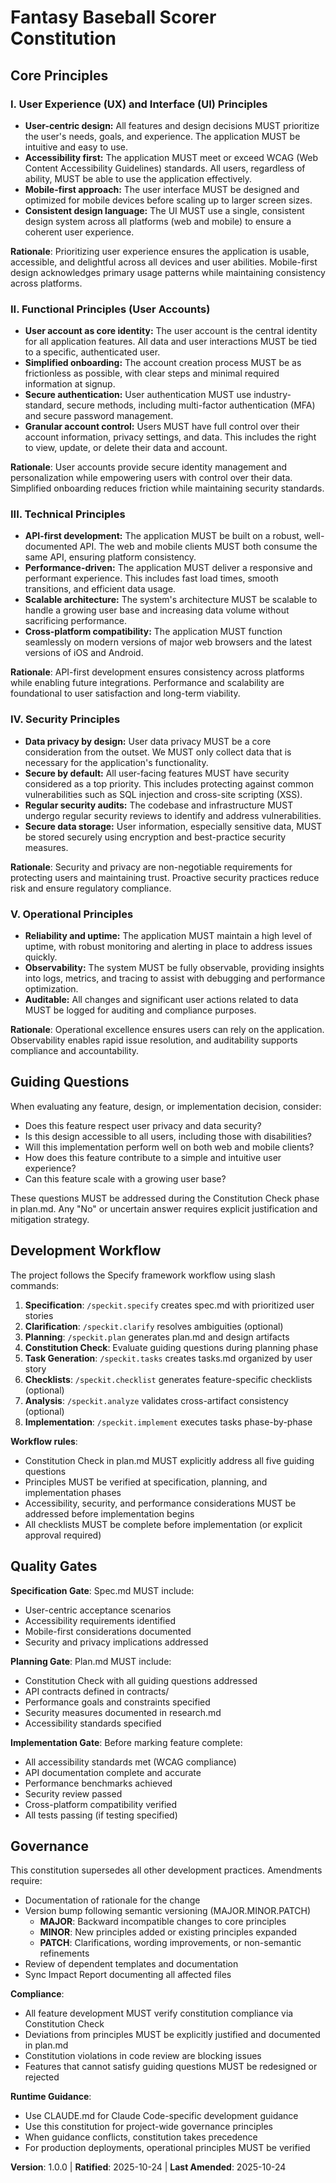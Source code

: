 <!--
Sync Impact Report - Constitution Update
Version: 0.0.0 → 1.0.0 (Initial Ratification)
Date: 2025-10-24

Changes:
- ✅ Initial constitution created with user-provided principles
- ✅ Defined 5 principle categories (UX/UI, Functional, Technical, Security, Operational)
- ✅ Added guiding questions for feature evaluation
- ✅ Added governance rules aligned with Specify framework

Modified Principles:
- NEW: User Experience (UX) and Interface (UI) Principles (4 rules)
- NEW: Functional Principles - User Accounts (4 rules)
- NEW: Technical Principles (4 rules)
- NEW: Security Principles (4 rules)
- NEW: Operational Principles (3 rules)

Templates Verified:
- ✅ .specify/templates/plan-template.md - Constitution Check section references this file
- ✅ .specify/templates/spec-template.md - aligned with user-centric design principle
- ✅ .specify/templates/tasks-template.md - aligned with incremental delivery
- ✅ CLAUDE.md - references constitution correctly

Follow-up TODOs: None
-->

# Fantasy Baseball Scorer Constitution

## Core Principles

### I. User Experience (UX) and Interface (UI) Principles

- **User-centric design:** All features and design decisions MUST prioritize the user's needs,
  goals, and experience. The application MUST be intuitive and easy to use.
- **Accessibility first:** The application MUST meet or exceed WCAG (Web Content Accessibility
  Guidelines) standards. All users, regardless of ability, MUST be able to use the application
  effectively.
- **Mobile-first approach:** The user interface MUST be designed and optimized for mobile
  devices before scaling up to larger screen sizes.
- **Consistent design language:** The UI MUST use a single, consistent design system across
  all platforms (web and mobile) to ensure a coherent user experience.

**Rationale**: Prioritizing user experience ensures the application is usable, accessible, and
delightful across all devices and user abilities. Mobile-first design acknowledges primary
usage patterns while maintaining consistency across platforms.

### II. Functional Principles (User Accounts)

- **User account as core identity:** The user account is the central identity for all
  application features. All data and user interactions MUST be tied to a specific,
  authenticated user.
- **Simplified onboarding:** The account creation process MUST be as frictionless as possible,
  with clear steps and minimal required information at signup.
- **Secure authentication:** User authentication MUST use industry-standard, secure methods,
  including multi-factor authentication (MFA) and secure password management.
- **Granular account control:** Users MUST have full control over their account information,
  privacy settings, and data. This includes the right to view, update, or delete their data
  and account.

**Rationale**: User accounts provide secure identity management and personalization while
empowering users with control over their data. Simplified onboarding reduces friction while
maintaining security standards.

### III. Technical Principles

- **API-first development:** The application MUST be built on a robust, well-documented API.
  The web and mobile clients MUST both consume the same API, ensuring platform consistency.
- **Performance-driven:** The application MUST deliver a responsive and performant experience.
  This includes fast load times, smooth transitions, and efficient data usage.
- **Scalable architecture:** The system's architecture MUST be scalable to handle a growing
  user base and increasing data volume without sacrificing performance.
- **Cross-platform compatibility:** The application MUST function seamlessly on modern
  versions of major web browsers and the latest versions of iOS and Android.

**Rationale**: API-first development ensures consistency across platforms while enabling
future integrations. Performance and scalability are foundational to user satisfaction and
long-term viability.

### IV. Security Principles

- **Data privacy by design:** User data privacy MUST be a core consideration from the outset.
  We MUST only collect data that is necessary for the application's functionality.
- **Secure by default:** All user-facing features MUST have security considered as a top
  priority. This includes protecting against common vulnerabilities such as SQL injection and
  cross-site scripting (XSS).
- **Regular security audits:** The codebase and infrastructure MUST undergo regular security
  reviews to identify and address vulnerabilities.
- **Secure data storage:** User information, especially sensitive data, MUST be stored
  securely using encryption and best-practice security measures.

**Rationale**: Security and privacy are non-negotiable requirements for protecting users and
maintaining trust. Proactive security practices reduce risk and ensure regulatory compliance.

### V. Operational Principles

- **Reliability and uptime:** The application MUST maintain a high level of uptime, with
  robust monitoring and alerting in place to address issues quickly.
- **Observability:** The system MUST be fully observable, providing insights into logs,
  metrics, and tracing to assist with debugging and performance optimization.
- **Auditable:** All changes and significant user actions related to data MUST be logged for
  auditing and compliance purposes.

**Rationale**: Operational excellence ensures users can rely on the application. Observability
enables rapid issue resolution, and auditability supports compliance and accountability.

## Guiding Questions

When evaluating any feature, design, or implementation decision, consider:

- Does this feature respect user privacy and data security?
- Is this design accessible to all users, including those with disabilities?
- Will this implementation perform well on both web and mobile clients?
- How does this feature contribute to a simple and intuitive user experience?
- Can this feature scale with a growing user base?

These questions MUST be addressed during the Constitution Check phase in plan.md. Any "No" or
uncertain answer requires explicit justification and mitigation strategy.

## Development Workflow

The project follows the Specify framework workflow using slash commands:

1. **Specification**: `/speckit.specify` creates spec.md with prioritized user stories
2. **Clarification**: `/speckit.clarify` resolves ambiguities (optional)
3. **Planning**: `/speckit.plan` generates plan.md and design artifacts
4. **Constitution Check**: Evaluate guiding questions during planning phase
5. **Task Generation**: `/speckit.tasks` creates tasks.md organized by user story
6. **Checklists**: `/speckit.checklist` generates feature-specific checklists (optional)
7. **Analysis**: `/speckit.analyze` validates cross-artifact consistency (optional)
8. **Implementation**: `/speckit.implement` executes tasks phase-by-phase

**Workflow rules**:
- Constitution Check in plan.md MUST explicitly address all five guiding questions
- Principles MUST be verified at specification, planning, and implementation phases
- Accessibility, security, and performance considerations MUST be addressed before
  implementation begins
- All checklists MUST be complete before implementation (or explicit approval required)

## Quality Gates

**Specification Gate**: Spec.md MUST include:
- User-centric acceptance scenarios
- Accessibility requirements identified
- Mobile-first considerations documented
- Security and privacy implications addressed

**Planning Gate**: Plan.md MUST include:
- Constitution Check with all guiding questions addressed
- API contracts defined in contracts/
- Performance goals and constraints specified
- Security measures documented in research.md
- Accessibility standards specified

**Implementation Gate**: Before marking feature complete:
- All accessibility standards met (WCAG compliance)
- API documentation complete and accurate
- Performance benchmarks achieved
- Security review passed
- Cross-platform compatibility verified
- All tests passing (if testing specified)

## Governance

This constitution supersedes all other development practices. Amendments require:
- Documentation of rationale for the change
- Version bump following semantic versioning (MAJOR.MINOR.PATCH)
  - **MAJOR**: Backward incompatible changes to core principles
  - **MINOR**: New principles added or existing principles expanded
  - **PATCH**: Clarifications, wording improvements, or non-semantic refinements
- Review of dependent templates and documentation
- Sync Impact Report documenting all affected files

**Compliance**:
- All feature development MUST verify constitution compliance via Constitution Check
- Deviations from principles MUST be explicitly justified and documented in plan.md
- Constitution violations in code review are blocking issues
- Features that cannot satisfy guiding questions MUST be redesigned or rejected

**Runtime Guidance**:
- Use CLAUDE.md for Claude Code-specific development guidance
- Use this constitution for project-wide governance principles
- When guidance conflicts, constitution takes precedence
- For production deployments, operational principles MUST be verified

**Version**: 1.0.0 | **Ratified**: 2025-10-24 | **Last Amended**: 2025-10-24
